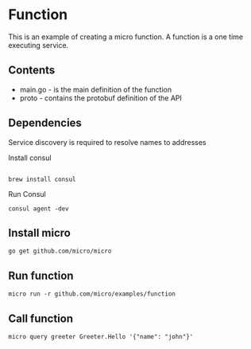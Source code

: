 # Function

This is an example of creating a micro function. A function is a one time executing service.

## Contents

- main.go - is the main definition of the function
- proto - contains the protobuf definition of the API

## Dependencies

Service discovery is required to resolve names to addresses

Install consul
```shell

brew install consul
```

Run Consul

```shell
consul agent -dev
```

## Install micro

```
go get github.com/micro/micro
```

## Run function

```shell
micro run -r github.com/micro/examples/function
```

## Call function

```shell
micro query greeter Greeter.Hello '{"name": "john"}'
```
